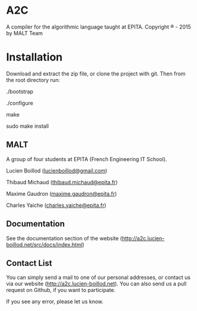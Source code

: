 # A2C

A compiler for the algorithmic language taught at EPITA.
Copyright ® - 2015 by MALT Team

# Installation
Download and extract the zip file, or clone the project with git. Then from the
root directory run:

./bootstrap

./configure

make

sudo make install

## MALT

A group of four students at EPITA (French Engineering IT School).

Lucien Boillod (lucienboillod@gmail.com)

Thibaud Michaud (thibaud.michaud@epita.fr)

Maxime Gaudron (maxime.gaudron@epita.fr)

Charles Yaiche (charles.yaiche@epita.fr)

## Documentation

See the documentation section of the website (http://a2c.lucien-boillod.net/src/docs/index.html)

## Contact List
You can simply send a mail to one of our personal addresses, or contact us via our website (http://a2c.lucien-boillod.net).
You can also send us a pull request on Github, if you want to participate.

If you see any error, please let us know.
